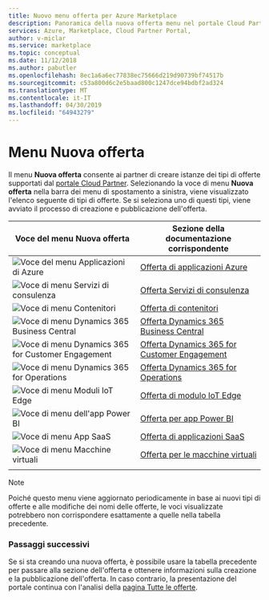 ```yaml
---
title: Nuovo menu offerta per Azure Marketplace
description: Panoramica della nuova offerta menu nel portale Cloud Partner per Azure Marketplace.
services: Azure, Marketplace, Cloud Partner Portal,
author: v-miclar
ms.service: marketplace
ms.topic: conceptual
ms.date: 11/12/2018
ms.author: pabutler
ms.openlocfilehash: 8ec1a6a6ec77838ec75666d219d90739bf74517b
ms.sourcegitcommit: c53a800d6c2e5baad800c1247dce94bdbf2ad324
ms.translationtype: MT
ms.contentlocale: it-IT
ms.lasthandoff: 04/30/2019
ms.locfileid: "64943279"
---
```

# <a name="new-offer-menu"></a>Menu Nuova offerta

Il menu **Nuova offerta** consente ai partner di creare istanze dei tipi di offerte supportati dal [portale Cloud Partner](https://cloudpartner.azure.com).  Selezionando la voce di menu **Nuova offerta** nella barra dei menu di spostamento a sinistra, viene visualizzato l'elenco seguente di tipi di offerte.  Se si seleziona uno di questi tipi, viene avviato il processo di creazione e pubblicazione dell'offerta.

|    **Voce del menu Nuova offerta**     |     **Sezione della documentazione corrispondente**                       |
|    -----------------------     |     -----------------------------                       |
| ![Voce del menu Applicazioni di Azure](./media/new-offer-menu1.png) |  [Offerta di applicazioni Azure](../azure-applications/cpp-azure-app-offer.md) |
| ![Voce di menu Servizi di consulenza](./media/new-offer-menu2.png) | [Offerta Servizi di consulenza](./../../cloud-partner-portal-orig/cloud-partner-portal-consulting-services-publishing-offer.md) |
| ![Voce di menu Contenitori](./media/new-offer-menu3.png) | [Offerta di contenitori](./../containers/cpp-containers-offer.md) |
| ![Voce di menu Dynamics 365 Business Central](./media/new-offer-menu4.png) | [Offerta Dynamics 365 Business Central](./../../cloud-partner-portal-orig/cpp-business-central-offer.md) |
| ![Voce di menu Dynamics 365 for Customer Engagement](./media/new-offer-menu5.png) | [Offerta Dynamics 365 for Customer Engagement](./../../cloud-partner-portal-orig/cpp-customer-engagement-offer.md) |
| ![Voce di menu Dynamics 365 for Operations](./media/new-offer-menu6.png) | [Offerta Dynamics 365 for Operations](./../../cloud-partner-portal-orig/cpp-dynamics-365-operations-offer.md) |
| ![Voce di menu Moduli IoT Edge](./media/new-offer-menu7.png) | [Offerta di modulo IoT Edge](./../iot-edge-module/cpp-offer-process-parts.md) |
| ![Voce di menu dell'app Power BI](./media/new-offer-pbi.png)   |  [Offerta per app Power BI](../power-bi/cpp-power-bi-offer.md)  |
| ![ Voce di menu App SaaS](./media/new-offer-menu8.png) | [Offerta di applicazioni SaaS](../saas-app/cpp-saas-offer.md) |
| ![ Voce di menu Macchine virtuali](./media/new-offer-menu9.png) | [Offerta per le macchine virtuali](./../virtual-machine/cpp-virtual-machine-offer.md) |
|  |  |

> [!NOTE]
> Poiché questo menu viene aggiornato periodicamente in base ai nuovi tipi di offerte e alle modifiche dei nomi delle offerte, le voci visualizzate potrebbero non corrispondere esattamente a quelle nella tabella precedente.


### <a name="next-steps"></a>Passaggi successivi

Se si sta creando una nuova offerta, è possibile usare la tabella precedente per passare alla sezione dell'offerta e ottenere informazioni sulla creazione e la pubblicazione dell'offerta.  In caso contrario, la presentazione del portale continua con l'analisi della [pagina Tutte le offerte](./cpp-all-offers-page.md).
